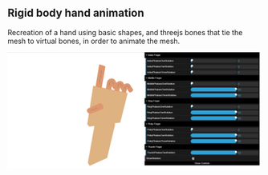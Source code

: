 ## Rigid body hand animation

Recreation of a hand using basic shapes, and threejs bones that tie the mesh to virtual bones, in order to animate the mesh.

![](https://github.com/danielbairamian/Threejs-Animations/blob/master/GifsAndSS/Pngs/Rigid.png)
